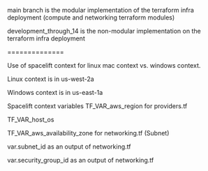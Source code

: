 main branch is the modular implementation of the terraform infra deployment (compute and networking terraform modules)

development_through_14 is the non-modular implementation on the terraform infra deployment



==============

Use of spacelift context for linux mac context vs. windows context.

Linux context is in us-west-2a

Windows context is in us-east-1a

Spacelift context variables
TF_VAR_aws_region for providers.tf

TF_VAR_host_os

TF_VAR_aws_availability_zone for networking.tf (Subnet)

var.subnet_id as an output of networking.tf

var.security_group_id as an output of networking.tf



